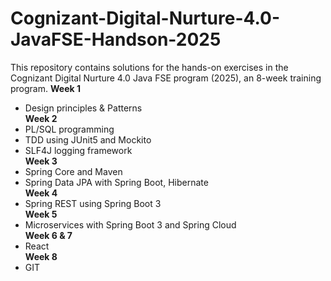 # Cognizant-Digital-Nurture-4.0-JavaFSE-Handson-2025
This repository contains solutions for the hands-on exercises in the Cognizant Digital Nurture 4.0 Java FSE program (2025), an 8-week training program. 
**Week 1**  
- Design principles & Patterns  
**Week 2**  
- PL/SQL programming  
- TDD using JUnit5 and Mockito  
- SLF4J logging framework  
**Week 3**  
- Spring Core and Maven  
- Spring Data JPA with Spring Boot, Hibernate  
**Week 4**  
- Spring REST using Spring Boot 3  
**Week 5**  
- Microservices with Spring Boot 3 and Spring Cloud  
**Week 6 & 7**  
- React  
**Week 8**  
- GIT  







